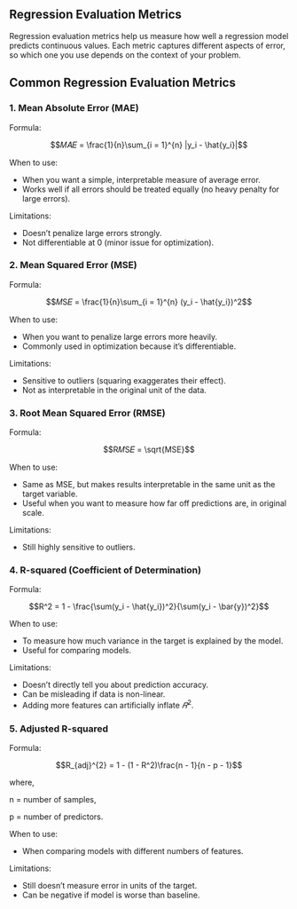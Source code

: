 ## Regression Evaluation Metrics
Regression evaluation metrics help us measure how well a regression model predicts continuous values. Each metric captures different aspects of error, so which one you use depends on the context of your problem.

## Common Regression Evaluation Metrics
### 1. Mean Absolute Error (MAE)

Formula:

$$𝑀𝐴𝐸 = \frac{1}{n}\sum_{i = 1}^{n} |y_i - \hat{y_i}|$$


When to use:
- When you want a simple, interpretable measure of average error.
- Works well if all errors should be treated equally (no heavy penalty for large errors).

Limitations:
- Doesn’t penalize large errors strongly.
- Not differentiable at 0 (minor issue for optimization).

### 2. Mean Squared Error (MSE)

Formula:

$$𝑀S𝐸 = \frac{1}{n}\sum_{i = 1}^{n} (y_i - \hat{y_i})^2$$

When to use:
- When you want to penalize large errors more heavily.
- Commonly used in optimization because it’s differentiable.

Limitations:
- Sensitive to outliers (squaring exaggerates their effect).
- Not as interpretable in the original unit of the data.

### 3. Root Mean Squared Error (RMSE)

Formula:

$$R𝑀S𝐸 = \sqrt{MSE}$$


When to use:
- Same as MSE, but makes results interpretable in the same unit as the target variable.
- Useful when you want to measure how far off predictions are, in original scale.

Limitations:
- Still highly sensitive to outliers.

### 4. R-squared (Coefficient of Determination)

Formula:

$$R^2 = 1 - \frac{\sum(y_i - \hat{y_i})^2}{\sum(y_i - \bar{y})^2}$$

When to use:
- To measure how much variance in the target is explained by the model.
- Useful for comparing models.

Limitations:
- Doesn’t directly tell you about prediction accuracy.
- Can be misleading if data is non-linear.
- Adding more features can artificially inflate $𝑅^2$.

### 5. Adjusted R-squared

Formula:

$$R_{adj}^{2} = 1 - (1 - R^2)\frac{n - 1}{n - p - 1}$$

where,

n = number of samples, 

p = number of predictors.

When to use:
- When comparing models with different numbers of features.

Limitations:
- Still doesn’t measure error in units of the target.
- Can be negative if model is worse than baseline.